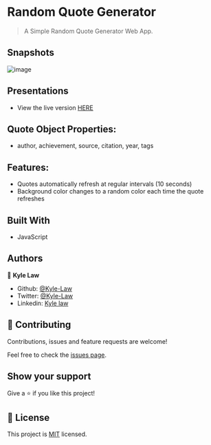 # Random Quote Generator

> A Simple Random Quote Generator Web App.

## Snapshots

![image](https://user-images.githubusercontent.com/55923773/93512081-595d1e80-f956-11ea-8e64-29d7ca9a99eb.png)

## Presentations

- View the live version [HERE](https://rawcdn.githack.com/Kyle-Law/randomQuoteGenerator/c74250749ecd6334318e36651a6c596462f8335c/index.html)

## Quote Object Properties:

- author, achievement, source, citation, year, tags

## Features:

- Quotes automatically refresh at regular intervals (10 seconds)
- Background color changes to a random color each time the quote refreshes

## Built With

- JavaScript

## Authors

👤 **Kyle Law**

- Github: [@Kyle-Law](https://github.com/Kyle-Law)
- Twitter: [@Kyle-Law](https://twitter.com/ZhunKhing)
- Linkedin: [Kyle law](https://www.linkedin.com/in/kyle-lawzhunkhing/)

## 🤝 Contributing

Contributions, issues and feature requests are welcome!

Feel free to check the [issues page](https://github.com/Kyle-Law/react-to-pokemon/issues?q=is%3Aissue+is%3Aopen+sort%3Aupdated-desc).

## Show your support

Give a ⭐️ if you like this project!

## 📝 License

This project is [MIT](LICENSE) licensed.
